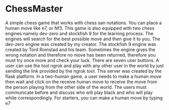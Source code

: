 # ChessMaster
A simple chess game that works with chess san notations. You can place a human move like e7, or Nf3. This game is also equipped with two chess engines namely dev-zero and stockfish 9 for the learning process. The engines will search for the best possible move and then give it to you. The dev-zero engine was created by my creator. The stockfish 9 engine was created by Tord Romstad and his team. Sometimes the engine gives the wrong notation and therefore no move has been returned, therefore you must try once more and check your luck. There are seven user buttons. A user can use the tool ngrok and play with any other user in the world by just sending the link provided by the ngrok tool. This server was created by the flask platform. In a two-human game, a user needs to make a human move then wait and click on the receive human move to receive the move from the person playing from the other side of the world. The users must communicate before and discuss who will play black and who will play white correspondingly. For starters, you can make a human move by typing e7
